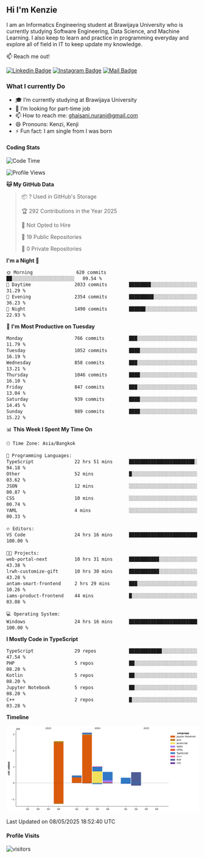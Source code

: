 ## Hi I'm Kenzie


I am an Informatics Engineering student at Brawijaya University who is currently studying Software Engineering, Data Science, and Machine Learning. I also keep to learn and practice in programming everyday and explore all of field in IT to keep update my knowledge.

:mailbox: Reach me out!

[![Linkedin Badge](https://img.shields.io/badge/-Kenzie_Taqiyassar-0e76a8?style=flat&labelColor=0e76a8&logo=linkedin&logoColor=white)](https://www.linkedin.com/in/kenzie-taqiyassar-37458b1aa/) 
[![Instagram Badge](https://img.shields.io/badge/-@__kenziehh_-e84393?style=flat&labelColor=e84393&logo=instagram&logoColor=white)](https://www.instagram.com/_kenziehh/) 
[![Mail Badge](https://img.shields.io/badge/-ghaisani.nurani-c0392b?style=flat&labelColor=c0392b&logo=gmail&logoColor=white)](mailto:ghaisani.nurani@gmail.com)

### What I currently Do

- 🎓 I’m currently studying at Brawijaya University
- 💼 I’m looking for part-time job
- 📫 How to reach me: ghaisani.nurani@gmail.com
- 😄 Pronouns: Kenzi, Kenji
- ⚡ Fun fact: I am single from I was born

#### Coding Stats
<!--START_SECTION:waka-->
![Code Time](http://img.shields.io/badge/Code%20Time-1%2C264%20hrs%2043%20mins-blue)

![Profile Views](http://img.shields.io/badge/Profile%20Views-0-blue)

**🐱 My GitHub Data** 

> 📦 ? Used in GitHub's Storage 
 > 
> 🏆 292 Contributions in the Year 2025
 > 
> 🚫 Not Opted to Hire
 > 
> 📜 19 Public Repositories 
 > 
> 🔑 0 Private Repositories 
 > 
**I'm a Night 🦉** 

```text
🌞 Morning                620 commits         ██░░░░░░░░░░░░░░░░░░░░░░░   09.54 % 
🌆 Daytime                2033 commits        ████████░░░░░░░░░░░░░░░░░   31.29 % 
🌃 Evening                2354 commits        █████████░░░░░░░░░░░░░░░░   36.23 % 
🌙 Night                  1490 commits        ██████░░░░░░░░░░░░░░░░░░░   22.93 % 
```
📅 **I'm Most Productive on Tuesday** 

```text
Monday                   766 commits         ███░░░░░░░░░░░░░░░░░░░░░░   11.79 % 
Tuesday                  1052 commits        ████░░░░░░░░░░░░░░░░░░░░░   16.19 % 
Wednesday                858 commits         ███░░░░░░░░░░░░░░░░░░░░░░   13.21 % 
Thursday                 1046 commits        ████░░░░░░░░░░░░░░░░░░░░░   16.10 % 
Friday                   847 commits         ███░░░░░░░░░░░░░░░░░░░░░░   13.04 % 
Saturday                 939 commits         ████░░░░░░░░░░░░░░░░░░░░░   14.45 % 
Sunday                   989 commits         ████░░░░░░░░░░░░░░░░░░░░░   15.22 % 
```


📊 **This Week I Spent My Time On** 

```text
🕑︎ Time Zone: Asia/Bangkok

💬 Programming Languages: 
TypeScript               22 hrs 51 mins      ████████████████████████░   94.18 % 
Other                    52 mins             █░░░░░░░░░░░░░░░░░░░░░░░░   03.62 % 
JSON                     12 mins             ░░░░░░░░░░░░░░░░░░░░░░░░░   00.87 % 
CSS                      10 mins             ░░░░░░░░░░░░░░░░░░░░░░░░░   00.74 % 
YAML                     4 mins              ░░░░░░░░░░░░░░░░░░░░░░░░░   00.33 % 

🔥 Editors: 
VS Code                  24 hrs 16 mins      █████████████████████████   100.00 % 

🐱‍💻 Projects: 
web-portal-next          10 hrs 31 mins      ███████████░░░░░░░░░░░░░░   43.38 % 
lrwh-customize-gift      10 hrs 30 mins      ███████████░░░░░░░░░░░░░░   43.28 % 
antam-smart-frontend     2 hrs 29 mins       ███░░░░░░░░░░░░░░░░░░░░░░   10.26 % 
iams-product-frontend    44 mins             █░░░░░░░░░░░░░░░░░░░░░░░░   03.08 % 

💻 Operating System: 
Windows                  24 hrs 16 mins      █████████████████████████   100.00 % 
```

**I Mostly Code in TypeScript** 

```text
TypeScript               29 repos            ████████████░░░░░░░░░░░░░   47.54 % 
PHP                      5 repos             ██░░░░░░░░░░░░░░░░░░░░░░░   08.20 % 
Kotlin                   5 repos             ██░░░░░░░░░░░░░░░░░░░░░░░   08.20 % 
Jupyter Notebook         5 repos             ██░░░░░░░░░░░░░░░░░░░░░░░   08.20 % 
C++                      2 repos             █░░░░░░░░░░░░░░░░░░░░░░░░   03.28 % 
```



**Timeline**

![Lines of Code chart](https://raw.githubusercontent.com/kenziehh/kenziehh/master/assets/bar_graph.png)


 Last Updated on 08/05/2025 18:52:40 UTC
<!--END_SECTION:waka-->


#### Profile Visits

![visitors](https://visitor-badge.glitch.me/badge?page_id=kenziehh.kenziehh)






